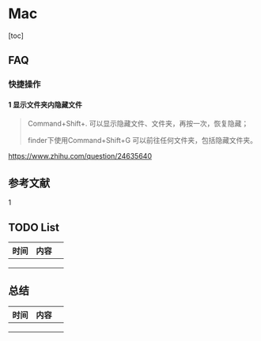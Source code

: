 # Mac

[toc]

## FAQ

### 快捷操作

#### 1 显示文件夹内隐藏文件

> Command+Shift+. 可以显示隐藏文件、文件夹，再按一次，恢复隐藏；
>
> finder下使用Command+Shift+G 可以前往任何文件夹，包括隐藏文件夹。

https://www.zhihu.com/question/24635640

## 参考文献

1 



## TODO List

| 时间 | 内容 |      |
| ---- | ---- | ---- |
|      |      |      |
|      |      |      |
|      |      |      |



## 总结

| 时间 | 内容 |      |
| ---- | ---- | ---- |
|      |      |      |
|      |      |      |
|      |      |      |



